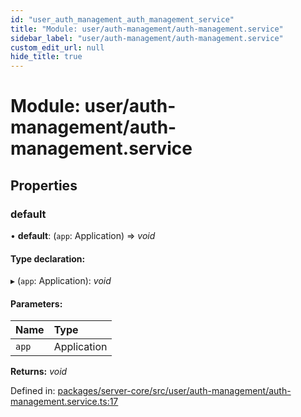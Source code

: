 ```yaml
---
id: "user_auth_management_auth_management_service"
title: "Module: user/auth-management/auth-management.service"
sidebar_label: "user/auth-management/auth-management.service"
custom_edit_url: null
hide_title: true
---
```


# Module: user/auth-management/auth-management.service

## Properties

### default

• **default**: (`app`: Application) => *void*

#### Type declaration:

▸ (`app`: Application): *void*

#### Parameters:

Name | Type |
:------ | :------ |
`app` | Application |

**Returns:** *void*

Defined in: [packages/server-core/src/user/auth-management/auth-management.service.ts:17](https://github.com/xr3ngine/xr3ngine/blob/a16a45d7e/packages/server-core/src/user/auth-management/auth-management.service.ts#L17)
